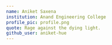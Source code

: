 ```yaml
---
name: Aniket Saxena
institution: Anand Engineering College
profile_pic: profile.png
quote: Rage against the dying light.
github_user: aniket-hue
---
```

